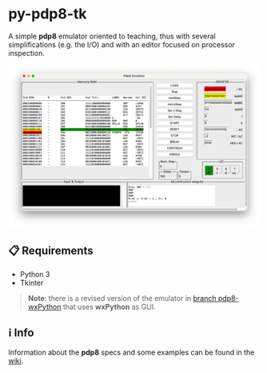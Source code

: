 # py-pdp8-tk

A simple **pdp8** emulator oriented to teaching, thus with several simplifications (e.g. the I/O) and with an editor focused on processor inspection.

![pdp8-screenshot](pdp8-screenshot.png)

## :clipboard: Requirements

* Python 3
* Tkinter

> **Note**: there is a revised version of the emulator in [branch pdp8-wxPython](https://github.com/MircoT/py-pdp8-tk/tree/pdp8-wxpython) that uses **wxPython** as GUI.

## :information_source: Info

Information about the **pdp8** specs and some examples can be found in the [wiki](https://github.com/MircoT/py-pdp8-tk/wiki).
